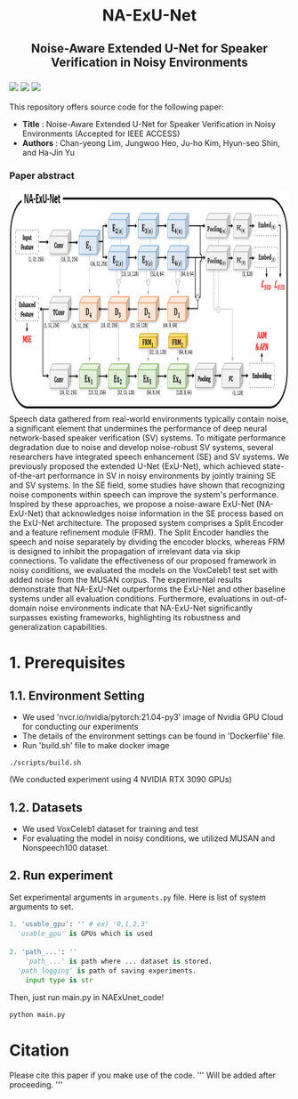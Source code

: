 <h1 align="center">
    <b>NA-ExU-Net</b>
</h1>

<h2 align="center">
    Noise-Aware Extended U-Net for Speaker Verification in Noisy Environments
</h2>

<h3 align="left">
	<p>
	<img src="https://img.shields.io/badge/python-3776AB?style=for-the-badge&logo=Python&logoColor=white">
	<a href="https://docs.nvidia.com/deeplearning/frameworks/pytorch-release-notes/rel-21-04.html#rel-21-04"><img src="https://img.shields.io/badge/21.04-2496ED?style=for-the-badge&logo=Docker&logoColor=white"></a>
	<img src="https://img.shields.io/badge/PyTorch-EE4C2C?style=for-the-badge&logo=PyTorch&logoColor=white">
	</p>
</h3>

This repository offers source code for the following paper:

* **Title** : Noise-Aware Extended U-Net for Speaker Verification in Noisy Environments (Accepted for IEEE ACCESS)
* **Authors** :  Chan-yeong Lim, Jungwoo Heo, Ju-ho Kim, Hyun-seo Shin, and Ha-Jin Yu

### Paper abstract
<img src="https://github.com/chan-yeong0519/NA-ExU-Net/blob/main/NA-ExU-Net_framework.PNG" width="1000" height="400">
Speech data gathered from real-world environments typically contain noise, a significant element that undermines the performance of deep neural network-based speaker verification (SV) systems. To mitigate performance degradation due to noise and develop noise-robust SV systems, several researchers have integrated speech enhancement (SE) and SV systems. We previously proposed the extended U-Net (ExU-Net), which achieved state-of-the-art performance in SV in noisy environments by jointly training SE and SV systems. In the SE field, some studies have shown that recognizing noise components within speech can improve the system's performance. Inspired by these approaches, we propose a noise-aware ExU-Net (NA-ExU-Net) that acknowledges noise information in the SE process based on the ExU-Net architecture. The proposed system comprises a Split Encoder and a feature refinement module (FRM). The Split Encoder handles the speech and noise separately by dividing the encoder blocks, whereas FRM is designed to inhibit the propagation of irrelevant data via skip connections. To validate the effectiveness of our proposed framework in noisy conditions, we evaluated the models on the VoxCeleb1 test set with added noise from the MUSAN corpus. The experimental results demonstrate that NA-ExU-Net outperforms the ExU-Net and other baseline systems under all evaluation conditions. Furthermore, evaluations in out-of-domain noise environments indicate that NA-ExU-Net significantly surpasses existing frameworks, highlighting its robustness and generalization capabilities. 

# 1. Prerequisites
## 1.1. Environment Setting

* We used 'nvcr.io/nvidia/pytorch:21.04-py3' image of Nvidia GPU Cloud for conducting our experiments
* The details of the environment settings can be found in 'Dockerfile' file.
* Run 'build.sh' file to make docker image
```
./scripts/build.sh
```
(We conducted experiment using 4 NVIDIA RTX 3090 GPUs)

## 1.2. Datasets
* We used VoxCeleb1 dataset for training and test
* For evaluating the model in noisy conditions, we utilized MUSAN and Nonspeech100 dataset.

## 2. Run experiment
Set experimental arguments in `arguments.py` file. Here is list of system arguments to set.

```python
1. 'usable_gpu': '' # ex) '0,1,2,3'
  'usable_gpu' is GPUs which is used

2. 'path_...': ''
	'path_...' is path where ... dataset is stored.
  'path_logging' is path of saving experiments.
	input type is str
```

Then, just run main.py in NAExUnet_code!
```python
python main.py
```

# Citation
Please cite this paper if you make use of the code. 
'''
Will be added after proceeding.
'''
